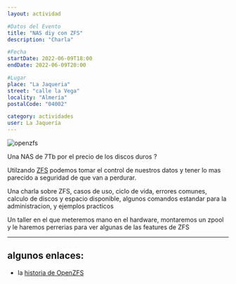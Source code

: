 ```yaml
---
layout: actividad

#Datos del Evento
title: "NAS diy con ZFS"
description: "Charla"

#Fecha
startDate: 2022-06-09T18:00
endDate: 2022-06-09T20:00

#Lugar
place: "La Jaqueria"
street: "calle la Vega"
locality: "Almería"
postalCode: "04002"

category: actividades
user: La Jaquería
---
```


![openzfs](https://lajaqueria.org/recursos/varios/openzfs.png)

Una NAS de 7Tb por el precio de los discos duros ?

Utilzando [ZFS](https://en.wikipedia.org/wiki/ZFS)  podemos tomar el control de nuestros datos y tener lo mas parecido a seguridad de que van a perdurar.

Una charla sobre ZFS, casos de uso, ciclo de vida, errores comunes, calculo de discos y espacio disponible, algunos comandos estandar para la administracion, y ejemplos practicos 

Un taller en el que meteremos mano en el hardware, montaremos un zpool y le haremos perrerias para ver algunas de las features de ZFS



---

## algunos enlaces:
- la [historia de OpenZFS](https://openzfs.org/wiki/History)
